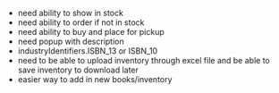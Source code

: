- need ability to show in stock
- need ability to order if not in stock
- need ability to buy and place for pickup
- need popup with description
- industryIdentifiers.ISBN_13 or ISBN_10
- need to be able to upload inventory through excel file and be able to save inventory to download later
- easier way to add in new books/inventory 

